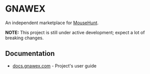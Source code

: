 # GNAWEX

An independent marketplace for [MouseHunt](https://mousehuntgame.com).

**NOTE:** This project is still under active development; expect a lot of
breaking changes.

## Documentation

- [docs.gnawex.com](https://docs.gnawex.com) - Project's user guide

